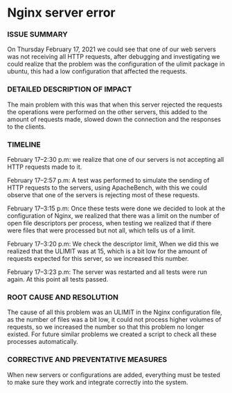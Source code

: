 # Nginx server error

### ISSUE SUMMARY

On Thursday February 17, 2021 we could see that one of our web servers was not receiving all HTTP requests, after debugging and investigating we could realize that the problem was the configuration of the ulimit package in ubuntu, this had a low configuration that affected the requests.



### **DETAILED DESCRIPTION OF IMPACT**

The main problem with this was that when this server rejected the requests the operations were performed on the other servers, this added to the amount of requests made, slowed down the connection and the responses to the clients.



### TIMELINE

February 17–2:30 p.m: we realize that one of our servers is not accepting all HTTP requests made to it.

February 17–2:57 p.m: A test was performed to simulate the sending of HTTP requests to the servers, using ApacheBench, with this we could observe that one of the servers is rejecting most of these requests.

February 17–3:15 p.m: Once these tests were done we decided to look at the configuration of Nginx, we realized that there was a limit on the number of open file descriptors per process, when testing we realized that if there were files that were processed but not all, which tells us of a limit.

February 17–3:20 p.m: We check the descriptor limit, When we did this we realized that the ULIMIT was at 15, which is a bit low for the amount of requests expected for this server, so we increased this number.

February 17–3:23 p.m: The server was restarted and all tests were run again. At this point all tests passed.



### ROOT CAUSE AND RESOLUTION

The cause of all this problem was an ULIMIT in the Nginx configuration file, as the number of files was a bit low, it could not process higher volumes of requests, so we increased the number so that this problem no longer existed.
For future similar problems we created a script to check all these processes automatically.



### CORRECTIVE AND PREVENTATIVE MEASURES

When new servers or configurations are added, everything must be tested to make sure they work and integrate correctly into the system.